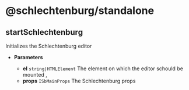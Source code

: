 # @schlechtenburg/standalone

## startSchlechtenburg


Initializes the Schlechtenburg editor


- **Parameters**


  - **el** `string|HTMLElement`
    The element on which the editor schould be mounted
,
  - **props** `ISbMainProps`
    The Schlechtenburg props